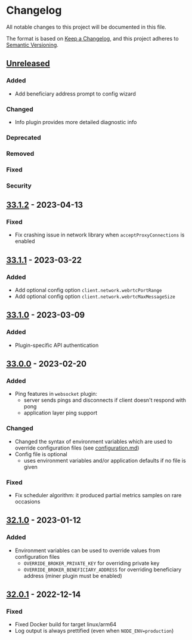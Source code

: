 # Changelog
All notable changes to this project will be documented in this file.

The format is based on [Keep a Changelog](https://keepachangelog.com/en/1.0.0/),
and this project adheres to [Semantic Versioning](https://semver.org/spec/v2.0.0.html).


## [Unreleased]

### Added

- Add beneficiary address prompt to config wizard

### Changed

- Info plugin provides more detailed diagnostic info

### Deprecated

### Removed

### Fixed

### Security


## [33.1.2] - 2023-04-13

### Fixed

- Fix crashing issue in network library when `acceptProxyConnections` is enabled


## [33.1.1] - 2023-03-22

### Added

- Add optional config option `client.network.webrtcPortRange`
- Add optional config option `client.network.webrtcMaxMessageSize` 


## [33.1.0] - 2023-03-09

### Added

- Plugin-specific API authentication


## [33.0.0] - 2023-02-20

### Added

- Ping features in `websocket` plugin:
  - server sends pings and disconnects if client doesn't respond with pong
  - application layer ping support

### Changed

- Changed the syntax of environment variables which are used to override configuration files (see [configuration.md](configuration.md))
- Config file is optional
  - uses environment variables and/or application defaults if no file is given

### Fixed

- Fix scheduler algorithm: it produced partial metrics samples on rare occasions


## [32.1.0] - 2023-01-12

### Added

- Environment variables can be used to override values from configuration files
  - `OVERRIDE_BROKER_PRIVATE_KEY` for overriding private key
  - `OVERRIDE_BROKER_BENEFICIARY_ADDRESS` for overriding beneficiary address (miner plugin must be enabled)


## [32.0.1] - 2022-12-14

### Fixed

- Fixed Docker build for target linux/arm64
- Log output is always prettified (even when `NODE_ENV=production`)


[Unreleased]: https://github.com/streamr-dev/network/compare/broker/v33.1.2...HEAD
[33.1.2]: https://github.com/streamr-dev/network/compare/broker/v33.1.1...broker/v33.1.2
[33.1.1]: https://github.com/streamr-dev/network/compare/broker/v33.1.0...broker/v33.1.1
[33.1.0]: https://github.com/streamr-dev/network/compare/broker/v33.0.0...broker/v33.1.0
[33.1.0]: https://github.com/streamr-dev/network/compare/broker/v33.0.0...broker/v33.1.0
[33.0.0]: https://github.com/streamr-dev/network/compare/broker/v32.1.0...broker/v33.0.0
[32.1.0]: https://github.com/streamr-dev/network/compare/broker/v32.0.1...broker/v32.1.0
[32.0.1]: https://github.com/streamr-dev/network/compare/broker/v32.0.0...broker/v32.0.1
